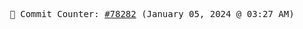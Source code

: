<p align="center">
    <samp>
        📮 Commit Counter: <a href="https://github.com/Javascript-void0/Javascript-void0/commits/main">#78282</a> (January 05, 2024 @ 03:27 AM)
    </samp>
</p>